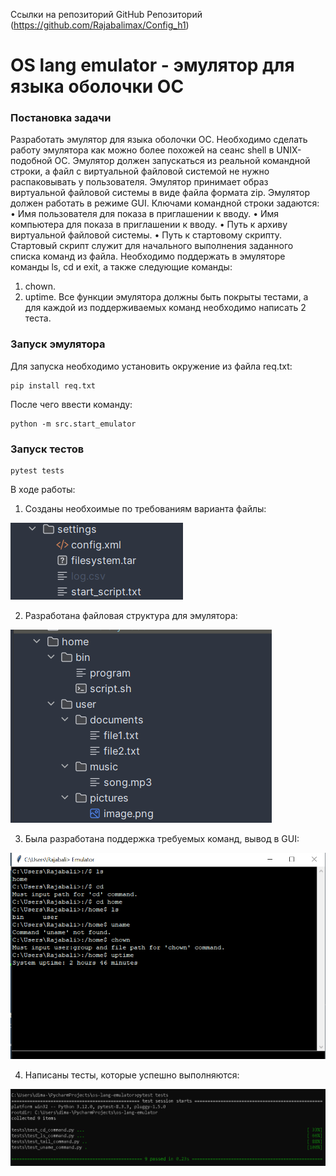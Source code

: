 Ссылки на репозиторий
GitHub Репозиторий (https://github.com/Rajabalimax/Config_h1)
# OS lang emulator - эмулятор для языка оболочки ОС
### Постановка задачи

Разработать эмулятор для языка оболочки ОС. Необходимо сделать работу
эмулятора как можно более похожей на сеанс shell в UNIX-подобной ОС.
Эмулятор должен запускаться из реальной командной строки, а файл с
виртуальной файловой системой не нужно распаковывать у пользователя.
Эмулятор принимает образ виртуальной файловой системы в виде файла формата
zip. Эмулятор должен работать в режиме GUI.
Ключами командной строки задаются:
• Имя пользователя для показа в приглашении к вводу.
• Имя компьютера для показа в приглашении к вводу.
• Путь к архиву виртуальной файловой системы.
• Путь к стартовому скрипту.
Стартовый скрипт служит для начального выполнения заданного списка
команд из файла.
Необходимо поддержать в эмуляторе команды ls, cd и exit, а также
следующие команды:
1. chown.
2. uptime.
Все функции эмулятора должны быть покрыты тестами, а для каждой из
поддерживаемых команд необходимо написать 2 теста.



### Запуск эмулятора

Для запуска необходимо установить окружение из файла req.txt:

```
pip install req.txt
```

После чего ввести команду:

```
python -m src.start_emulator
```

### Запуск тестов

```
pytest tests
```


В ходе работы:

1. Созданы необхоимые по требованиям варианта файлы:

![image](https://github.com/Rajabalimax/Config_h1/blob/master/4.png)

2. Разработана файловая структура для эмулятора:

![image](https://github.com/Rajabalimax/Config_h1/blob/master/3.png)

3. Была разработана поддержка требуемых команд, вывод в GUI:
   
![image](https://github.com/Rajabalimax/Config_h1/blob/master/1.png)

4. Написаны тесты, которые успешно выполняются:

![image](https://github.com/Rajabalimax/Config_h1/blob/master/2.png)

